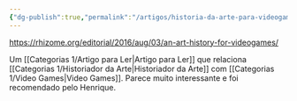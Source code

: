 ```yaml
---
{"dg-publish":true,"permalink":"/artigos/historia-da-arte-para-videogames-lana-polansky/","noteIcon":""}
---
```



https://rhizome.org/editorial/2016/aug/03/an-art-history-for-videogames/

Um [[Categorias 1/Artigo para Ler\|Artigo para Ler]] que relaciona [[Categorias 1/Historiador da Arte\|Historiador da Arte]] com [[Categorias 1/Video Games\|Video Games]]. Parece muito interessante e foi recomendado pelo Henrique.